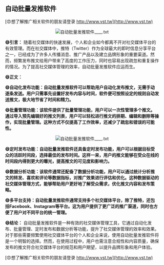 ## **自动批量发推软件**

[😍想了解推广相关软件的朋友请登录 http://www.vst.tw](http://www.vst.tw)

 <center><img src="https://vst.tw/MP4/tuiguang/png/6.png" alt="自动批量发推软件____.txt"></center>

**😄引言：**
随着社交媒体的快速发展，个人和企业如今都离不开对社交媒体平台的有效管理。而在社交媒体中，推特（Twitter）作为全球最大的即时信息分享平台之一，已经成为了许多人传播消息、推广产品以及建立品牌形象的重要渠道。然而，频繁发布推文给用户带来了高度的工作压力，同时也容易出现疏忽和重复操作的情况。为了提高社交媒体管理的效率，自动批量发推软件应运而生。

**😄正文：**

**😄自动化发布功能：自动批量发推软件可以帮助用户自动化发布推文，无需手动逐条发送。用户只需事先设置好发布内容与时间，软件便可按照设定的规则自动发送推文，极大地节省了时间和精力。**

**😄批量管理功能：该软件提供了批量管理功能，用户可以一次性管理多个推文。通过导入预先编辑好的推文列表，用户可以轻松进行推文的排期、编辑和删除等操作，实现批量管理。这种方式不仅提高了工作效率，还减少了疏忽和错误的可能性。**

 <center><img src="https://vst.tw/MP4/tuiguang/png/3.png" alt="自动批量发推软件____.txt"></center>

**😄定时发布功能：自动批量发推软件还具备定时发布功能，用户可以根据目标受众的活跃时间段，选择最佳的发布时间。这样一来，用户的推文能够在受众在线的时间段内得到更大的曝光，提高推文的可见度和影响力。**

**😄数据分析功能：该软件通常还配备了数据分析功能，用户可以通过统计分析推文的转发、喜欢和评论等数据指标，对推广效果进行评估和优化。这种数据驱动的社交媒体管理方式，能够帮助用户更好地了解受众需求，优化推文内容和发布策略。**

**😄多平台支持：自动批量发推软件通常支持多个社交媒体平台，除了推特，还包括Facebook、Instagram等平台。这为用户提供了更广泛的推广渠道，同时也方便了用户对不同平台的统一管理。**

**😄结论：**
自动批量发推软件是一种有效的社交媒体管理工具，它通过自动化发布、批量管理、定时发布和数据分析等功能，提升了社交媒体管理的效率和效果。对于那些需要频繁使用社交媒体平台的个人和企业来说，使用自动批量发推软件将是一个明智的选择。然而，在使用过程中，用户也需注意合规性和内容质量，确保发布的推文符合社交媒体平台的规范和用户期望，以提升品牌形象和用户体验。

[😍想了解推广相关软件的朋友请登录 http://www.vst.tw](http://www.vst.tw)



